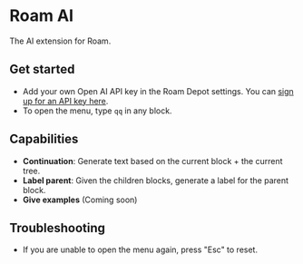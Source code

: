 # Roam AI
The AI extension for Roam. 

## Get started
- Add your own Open AI API key in the Roam Depot settings. You can [sign up for an API key here](https://openai.com/api/).
- To open the menu, type `qq` in any block.

## Capabilities
- **Continuation**: Generate text based on the current block + the current tree. 
- **Label parent**: Given the children blocks, generate a label for the parent block.
- **Give examples** (Coming soon)

## Troubleshooting

- If you are unable to open the menu again, press "Esc" to reset.
